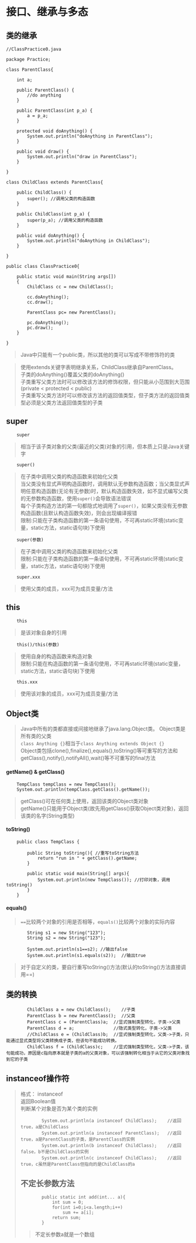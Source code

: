 # 接口、继承与多态

## 类的继承

```
//ClassPractice0.java

package Practice;

class ParentClass{

	int a;

	public ParentClass() {
		//do anything
	}

	public ParentClass(int p_a) {
		a = p_a;
	}
	
	protected void doAnything() {
		System.out.println("doAnything in ParentClass");
	}
	
	public void draw() {
		System.out.println("draw in ParentClass");
	}
	
}

class ChildClass extends ParentClass{

	public ChildClass() {
		super(); //调用父类的构造函数
	}

	public ChildClass(int p_a) {
		super(p_a); //调用父类的构造函数
	}
	
	public void doAnything() {
		System.out.println("doAnything in ChildClass");
	}
	
}

public class ClassPractice0{

	public static void main(String args[])
	{
		ChildClass cc = new ChildClass();
		
		cc.doAnything();
		cc.draw();
		
		ParentClass pc= new ParentClass();
		
		pc.doAnything();
		pc.draw();
	}
	
}
```

> Java中只能有一个public类，所以其他的类可以写成不带修饰符的类  

> 使用extends关键字表明继承关系，ChildClass继承自ParentClass。  
> 子类的doAnything()覆盖父类的doAnything()  
> 子类重写父类方法时可以修改该方法的修饰权限，但只能从小范围到大范围(private < protected < public)  
> 子类重写父类方法时可以修改该方法的返回值类型，但子类方法的返回值类型必须是父类方法返回值类型的子类  

>

## super

		super
> 相当于该子类对象的父类(最近的父类)对象的引用，但本质上只是Java关键字  

		super()
> 在子类中调用父类的构造函数来初始化父类  
> 当父类没有显式声明构造函数时，调用默认无参数构造函数；当父类显式声明任意构造函数(无论有无参数)时，默认构造函数失效，如不显式编写父类的无参数构造函数，使用`super()`会导致语法错误  
> 每个子类构造方法的第一句都隐式地调用了`super()`，如果父类没有无参数构造函数(且默认构造函数失效)，则会出现编译报错  
> 限制:只能在子类构造函数的第一条语句使用，不可再static环境(static变量，static方法，static语句块)下使用  

		super(参数)
> 在子类中调用父类的构造函数来初始化父类  
> 限制:只能在子类构造函数的第一条语句使用，不可再static环境(static变量，static方法，static语句块)下使用  

		super.xxx
> 使用父类的成员，xxx可为成员变量/方法  

## this

		this
> 是该对象自身的引用  

		this()/this(参数)
> 使用自身的构造函数来构造对象  
> 限制:只能在构造函数的第一条语句使用，不可再static环境(static变量，static方法，static语句块)下使用  

		this.xxx
> 使用该对象的成员，xxx可为成员变量/方法  

## Object类

> Java中所有的类都直接或间接地继承了java.lang.Object类。 Object类是所有类的父类  
> `class Anything {}`相当于`class Anything extends Object {}`  
> Object类包括clone(),finalize(),equals(),toString()等可重写的方法和getClass(),notify(),notifyAll(),wait()等不可重写的final方法  

#### getName() & getClass()

		TempClass tempClass = new TempClass();
		System.out.println(tempClass.getClass().getName());

> getClass()可在任何类上使用，返回该类的Object类对象  
> getName()只能用于Object类(故先用getClass()获取Object类对象)，返回该类的名字(String类型)  

#### toString()

```
	public class TempClass {
	
		public String toString(){ //重写toString方法
			return "run in " + getClass().getName;  
		}

		public static void main(String[] args){
			System.out.println(new TempClass()); //打印对象，调用toString()
		}
	}
```

#### equals()

> `==`比较两个对象的引用是否相等，`equals()`比较两个对象的实际内容  

```
		String s1 = new String("123");
		String s2 = new String("123");

		System.out.println(s1==s2);	//输出false
		System.out.println(s1.equals(s2));	//输出true
```

> 对于自定义的类，要自行重写toString()方法(默认的toString()方法直接调用==)  

## 类的转换

```
		ChildClass a = new ChildClass();    //子类
		ParentClass b = new ParentClass();  //父类
		ParentClass c = (ParentClass)a;  //显式强制类型转化，子类->父类
		ParentClass d = a;               //隐式类型转化，子类->父类
		//ChildClass e = (ChildClass)b;  //显式强制类型转化，父类->子类，只能通过显式类型将父类转换成子类，但该句不能成功转换。
		ChildClass f = (ChildClass)c;    //显式强制类型转化，父类->子类，该句能成功，原因是c指向原本就是子类的a的父类对象，可以该强制转化相当于从它的父类对象找到它的子类
```

## instanceof操作符

> 格式： <Object> instanceof <Class>  
> 返回Boolean值  
> 判断某个对象是否为某个类的实例  

```
		System.out.println(a instanceof ChildClass);	//返回true，a是ChildClass
		System.out.println(a instanceof ParentClass);	//返回true，a是ParentClass的子类，是ParentClass的实例
		System.out.println(b instanceof ChildClass);	//返回false，b不是ChildClass的实例
		System.out.println(c instanceof ChildClass);	//返回true，c虽然是ParentClass但指向的是ChildClass的a
```

## 不定长参数方法

```
		public static int add(int... a){
			int sum = 0;
			for(int i=0;i<a.length;i++)
				sum += a[i];
			return sum;
		}
```

> 不定长参数a就是一个数组  